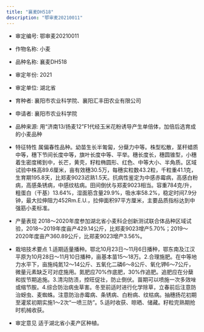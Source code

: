 ```yaml
---
title: "襄麦DH518"
description: "鄂审麦20210011"
---
```

* 审定编号:  鄂审麦20210011

*  作物名称:  小麦

*  品种名称:  襄麦DH518

*  审定年份:  2021

*  审定单位:  湖北省

* 育种者:  襄阳市农业科学院、襄阳汇丰田农业有限公司

*  申请者:  襄阳市农业科学院

*  品种来源:  用“济南13/扬麦12”F1代经玉米花粉诱导产生单倍体，加倍后选育成的小麦品种

*  特征特性
属偏春性品种。幼苗生长半匍匐，分蘖力中等。株型松散，茎秆蜡质中等，穗下节间长度中等，旗叶长度中等、平举。穗长度长，穗圆锥型，小穗着生密度稀到中，长芒，黄壳，籽粒椭圆形、红色、中等大小、半角质。区域试验中株高89.6厘米，亩有效穗30.5万，每穗实粒数43.2粒，千粒重41.1克，生育期195.8天，比郑麦9023迟熟1.5天。抗病性鉴定为中感赤霉病，高感白粉病，高感条锈病，中感纹枯病。田间倒伏与郑麦9023相当。容重784克/升，粗蛋白（干基）13.64%，湿面筋含量29.9%，吸水率58.2%，稳定时间7.9分钟，最大拉伸阻力452Rm.E.U.，拉伸面积97平方厘米，主要品质指标达到中强筋小麦标准。

*  产量表现
2018～2020年度参加湖北省小麦科企创新测试联合体品种区域试验，2018～2019年度亩产429.14公斤，比郑麦9023增产5.70%；2019～2020年度亩产360.89公斤，比郑麦9023增产3.56%。

*  栽培技术要点
1.适期适量播种。鄂北10月23日～11月6日播种，鄂东南及江汉平原为10月28日～11月10日播种，亩基本苗15～18万。2.合理施肥。在中等地力水平下，亩施纯氮12～14公斤、五氧化二磷6～8公斤、氧化钾6～7公斤，微量元素缺乏可对症施用。氮肥应70%作底肥，30%作追肥。追肥应在分蘖和拔节期追施。3.清沟防渍，控旺促壮，防止倒伏。苗期可以喷施一次多效唑或缩节胺。4.综合防治病虫草害。冬至前适时进行化学除草，立春前后注意防治蚜虫、麦蜘蛛。注意防治赤霉病、条锈病、白粉病、纹枯病。抽穗扬花初期至灌浆初期实施1～2次“一喷三防”。5.适时收获、晾晒、储藏。籽粒完熟期抢时机械收获。

*  审定意见
适于湖北省小麦产区种植。
